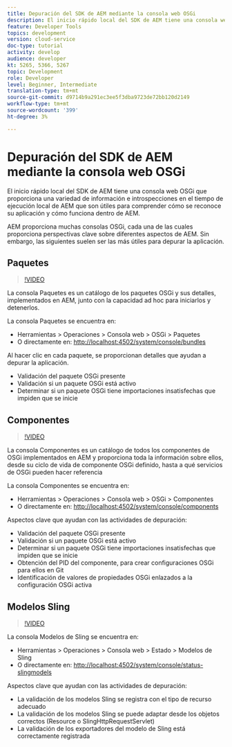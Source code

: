 ```yaml
---
title: Depuración del SDK de AEM mediante la consola web OSGi
description: El inicio rápido local del SDK de AEM tiene una consola web OSGi que proporciona una variedad de información e introspecciones en el tiempo de ejecución local de AEM que son útiles para comprender cómo se reconoce su aplicación y cómo funciona dentro de AEM.
feature: Developer Tools
topics: development
version: cloud-service
doc-type: tutorial
activity: develop
audience: developer
kt: 5265, 5366, 5267
topic: Development
role: Developer
level: Beginner, Intermediate
translation-type: tm+mt
source-git-commit: d9714b9a291ec3ee5f3dba9723de72bb120d2149
workflow-type: tm+mt
source-wordcount: '399'
ht-degree: 3%

---
```



# Depuración del SDK de AEM mediante la consola web OSGi

El inicio rápido local del SDK de AEM tiene una consola web OSGi que proporciona una variedad de información e introspecciones en el tiempo de ejecución local de AEM que son útiles para comprender cómo se reconoce su aplicación y cómo funciona dentro de AEM.

AEM proporciona muchas consolas OSGi, cada una de las cuales proporciona perspectivas clave sobre diferentes aspectos de AEM. Sin embargo, las siguientes suelen ser las más útiles para depurar la aplicación.

## Paquetes

>[!VIDEO](https://video.tv.adobe.com/v/34335/?quality=12&learn=on)

La consola Paquetes es un catálogo de los paquetes OSGi y sus detalles, implementados en AEM, junto con la capacidad ad hoc para iniciarlos y detenerlos.

La consola Paquetes se encuentra en:

+ Herramientas > Operaciones > Consola web > OSGi > Paquetes
+ O directamente en: [http://localhost:4502/system/console/bundles](http://localhost:4502/system/console/bundles)

Al hacer clic en cada paquete, se proporcionan detalles que ayudan a depurar la aplicación.

+ Validación del paquete OSGi presente
+ Validación si un paquete OSGi está activo
+ Determinar si un paquete OSGi tiene importaciones insatisfechas que impiden que se inicie

## Componentes

>[!VIDEO](https://video.tv.adobe.com/v/34336/?quality=12&learn=on)

La consola Componentes es un catálogo de todos los componentes de OSGi implementados en AEM y proporciona toda la información sobre ellos, desde su ciclo de vida de componente OSGi definido, hasta a qué servicios de OSGi pueden hacer referencia

La consola Componentes se encuentra en:

+ Herramientas > Operaciones > Consola web > OSGi > Componentes
+ O directamente en: [http://localhost:4502/system/console/components](http://localhost:4502/system/console/components)

Aspectos clave que ayudan con las actividades de depuración:

+ Validación del paquete OSGi presente
+ Validación si un paquete OSGi está activo
+ Determinar si un paquete OSGi tiene importaciones insatisfechas que impiden que se inicie
+ Obtención del PID del componente, para crear configuraciones OSGi para ellos en Git
+ Identificación de valores de propiedades OSGi enlazados a la configuración OSGi activa

## Modelos Sling

>[!VIDEO](https://video.tv.adobe.com/v/34337/?quality=12&learn=on)

La consola Modelos de Sling se encuentra en:

+ Herramientas > Operaciones > Consola web > Estado > Modelos de Sling
+ O directamente en: [http://localhost:4502/system/console/status-slingmodels](http://localhost:4502/system/console/status-slingmodels)

Aspectos clave que ayudan con las actividades de depuración:

+ La validación de los modelos Sling se registra con el tipo de recurso adecuado
+ La validación de los modelos Sling se puede adaptar desde los objetos correctos (Resource o SlingHttpRequestServlet)
+ La validación de los exportadores del modelo de Sling está correctamente registrada
